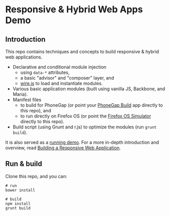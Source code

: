 # Responsive & Hybrid Web Apps Demo

## Introduction

This repo contains techniques and concepts to build responsive & hybrid web applications.

* Declarative and conditional module injection
    * using `data-*` attributes,
    * a basic "advisor" and "composer" layer, and
    * [wire.js](https://github.com/cujojs/wire) to load and instantiate modules.
* Various basic application modules (built using vanilla JS, Backbone, and Maria).
* Manifest files
    * to build for PhoneGap (or point your [PhoneGap Build](https://build.phonegap.com) app directly to this repo), and
    * to run directly on Firefox OS (or point the [Firefox OS Simulator](https://marketplace.firefox.com/developers/docs/firefox_os_simulator) directly to this repo).
* Build script (using Grunt and r.js) to optimize the modules (run `grunt build`).

It is also served as a [running demo](http://webpro.github.io/responsive-web-apps/). For a more in-depth introduction and overview, read [Building a Responsive Web Application](http://mobile.smashingmagazine.com/2013/06/12/building-a-responsive-web-application/).

## Run & build

Clone this repo, and you can:

    # run
    bower install

    # build
    npm install
    grunt build

